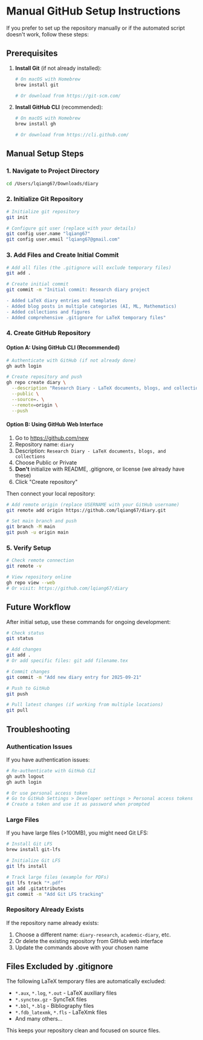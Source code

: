 # Manual GitHub Setup Instructions

If you prefer to set up the repository manually or if the automated script doesn't work, follow these steps:

## Prerequisites

1. **Install Git** (if not already installed):
   ```bash
   # On macOS with Homebrew
   brew install git
   
   # Or download from https://git-scm.com/
   ```

2. **Install GitHub CLI** (recommended):
   ```bash
   # On macOS with Homebrew
   brew install gh
   
   # Or download from https://cli.github.com/
   ```

## Manual Setup Steps

### 1. Navigate to Project Directory
```bash
cd /Users/lqiang67/Downloads/diary
```

### 2. Initialize Git Repository
```bash
# Initialize git repository
git init

# Configure git user (replace with your details)
git config user.name "lqiang67"
git config user.email "lqiang67@gmail.com"
```

### 3. Add Files and Create Initial Commit
```bash
# Add all files (the .gitignore will exclude temporary files)
git add .

# Create initial commit
git commit -m "Initial commit: Research diary project

- Added LaTeX diary entries and templates
- Added blog posts in multiple categories (AI, ML, Mathematics)  
- Added collections and figures
- Added comprehensive .gitignore for LaTeX temporary files"
```

### 4. Create GitHub Repository

#### Option A: Using GitHub CLI (Recommended)
```bash
# Authenticate with GitHub (if not already done)
gh auth login

# Create repository and push
gh repo create diary \
  --description "Research Diary - LaTeX documents, blogs, and collections" \
  --public \
  --source=. \
  --remote=origin \
  --push
```

#### Option B: Using GitHub Web Interface
1. Go to https://github.com/new
2. Repository name: `diary`
3. Description: `Research Diary - LaTeX documents, blogs, and collections`
4. Choose Public or Private
5. **Don't** initialize with README, .gitignore, or license (we already have these)
6. Click "Create repository"

Then connect your local repository:
```bash
# Add remote origin (replace USERNAME with your GitHub username)
git remote add origin https://github.com/lqiang67/diary.git

# Set main branch and push
git branch -M main
git push -u origin main
```

### 5. Verify Setup
```bash
# Check remote connection
git remote -v

# View repository online
gh repo view --web
# Or visit: https://github.com/lqiang67/diary
```

## Future Workflow

After initial setup, use these commands for ongoing development:

```bash
# Check status
git status

# Add changes
git add .
# Or add specific files: git add filename.tex

# Commit changes
git commit -m "Add new diary entry for 2025-09-21"

# Push to GitHub
git push

# Pull latest changes (if working from multiple locations)
git pull
```

## Troubleshooting

### Authentication Issues
If you have authentication issues:
```bash
# Re-authenticate with GitHub CLI
gh auth logout
gh auth login

# Or use personal access token
# Go to GitHub Settings > Developer settings > Personal access tokens
# Create a token and use it as password when prompted
```

### Large Files
If you have large files (>100MB), you might need Git LFS:
```bash
# Install Git LFS
brew install git-lfs

# Initialize Git LFS
git lfs install

# Track large files (example for PDFs)
git lfs track "*.pdf"
git add .gitattributes
git commit -m "Add Git LFS tracking"
```

### Repository Already Exists
If the repository name already exists:
1. Choose a different name: `diary-research`, `academic-diary`, etc.
2. Or delete the existing repository from GitHub web interface
3. Update the commands above with your chosen name

## Files Excluded by .gitignore

The following LaTeX temporary files are automatically excluded:
- `*.aux`, `*.log`, `*.out` - LaTeX auxiliary files
- `*.synctex.gz` - SyncTeX files  
- `*.bbl`, `*.blg` - Bibliography files
- `*.fdb_latexmk`, `*.fls` - LaTeXmk files
- And many others...

This keeps your repository clean and focused on source files.
